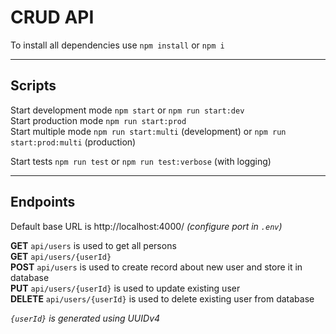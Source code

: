 # CRUD API
To install all dependencies use `npm install` or `npm i`  

 ---

## Scripts

Start development mode `npm start` or `npm run start:dev`  
Start production mode `npm run start:prod`  
Start multiple mode `npm run start:multi` (development) or `npm run start:prod:multi` (production)  

Start tests `npm run test` or `npm run test:verbose` (with logging)  

 ---

## Endpoints

Default base URL is http://localhost:4000/ *(configure port in `.env`)*  

**GET** `api/users` is used to get all persons  
**GET** `api/users/{userId}`   
**POST** `api/users` is used to create record about new user and store it in database  
**PUT** `api/users/{userId}` is used to update existing user  
**DELETE** `api/users/{userId}` is used to delete existing user from database  

*`{userId}` is generated using UUIDv4*